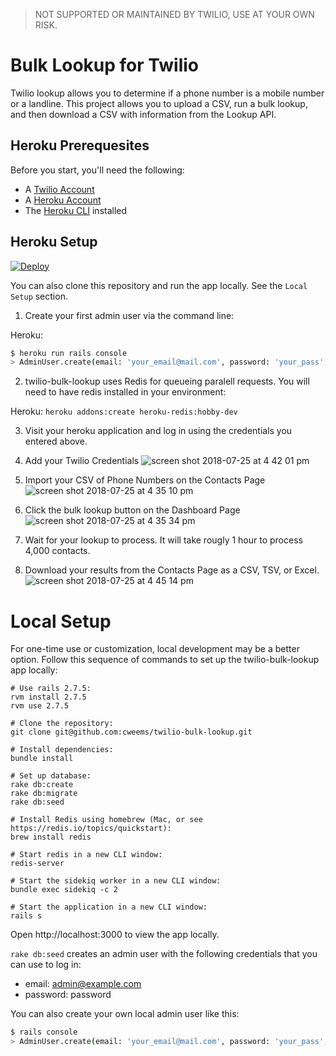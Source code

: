 > NOT SUPPORTED OR MAINTAINED BY TWILIO, USE AT YOUR OWN RISK.

# Bulk Lookup for Twilio

Twilio lookup allows you to determine if a phone number is a mobile number or a landline. This project allows you to upload a CSV, run a bulk lookup, and then download a CSV with information from the Lookup API.


## Heroku Prerequesites
Before you start, you'll need the following:

* A [Twilio Account](https://twilio.com/try-twilio)
* A [Heroku Account](https://signup.heroku.com)
* The [Heroku CLI](https://devcenter.heroku.com/articles/heroku-cli) installed

## Heroku Setup
[![Deploy](https://www.herokucdn.com/deploy/button.svg)](https://heroku.com/deploy)

You can also clone this repository and run the app locally. See the `Local Setup` section.

1. Create your first admin user via the command line:

Heroku:

```bash
$ heroku run rails console
> AdminUser.create(email: 'your_email@mail.com', password: 'your_pass', password_confirmation: 'your_pass')
```

2. twilio-bulk-lookup uses Redis for queueing paralell requests. You will need to have redis installed in your environment:

Heroku:
`heroku addons:create heroku-redis:hobby-dev`

3. Visit your heroku application and log in using the credentials you entered above.

4. Add your Twilio Credentials
![screen shot 2018-07-25 at 4 42 01 pm](https://user-images.githubusercontent.com/1418949/43279993-7b9ddb94-90c4-11e8-9d41-90b9e61b50a6.png)

5. Import your CSV of Phone Numbers on the Contacts Page
![screen shot 2018-07-25 at 4 35 10 pm](https://user-images.githubusercontent.com/1418949/43280074-b9c1f1f8-90c4-11e8-8c58-7632ebb2fd80.png)

6. Click the bulk lookup button on the Dashboard Page
![screen shot 2018-07-25 at 4 35 34 pm](https://user-images.githubusercontent.com/1418949/43280206-0b573e92-90c5-11e8-9150-6b5bbb53bb38.png)

7. Wait for your lookup to process. It will take rougly 1 hour to process 4,000 contacts.

8. Download your results from the Contacts Page as a CSV, TSV, or Excel.
![screen shot 2018-07-25 at 4 45 14 pm](https://user-images.githubusercontent.com/1418949/43280272-365243bc-90c5-11e8-987f-41e79989159c.png)

# Local Setup
For one-time use or customization, local development may be a better option. Follow this sequence of commands to set up the twilio-bulk-lookup app locally:

```shell
# Use rails 2.7.5:
rvm install 2.7.5
rvm use 2.7.5

# Clone the repository:
git clone git@github.com:cweems/twilio-bulk-lookup.git

# Install dependencies:
bundle install

# Set up database:
rake db:create
rake db:migrate
rake db:seed

# Install Redis using homebrew (Mac, or see https://redis.io/topics/quickstart):
brew install redis

# Start redis in a new CLI window:
redis-server

# Start the sidekiq worker in a new CLI window:
bundle exec sidekiq -c 2

# Start the application in a new CLI window:
rails s

```

Open http://localhost:3000 to view the app locally.

`rake db:seed` creates an admin user with the following credentials that you can use to log in:
* email: admin@example.com
* password: password

You can also create your own local admin user like this:

```bash
$ rails console
> AdminUser.create(email: 'your_email@mail.com', password: 'your_pass', password_confirmation: 'your_pass')
```